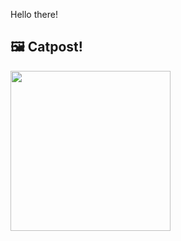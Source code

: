 Hello there!



## 🖼️ Catpost!

<sub>
    <img src="https://cdn2.thecatapi.com/images/MTcyMTY5NA.jpg" height="256">
</sub>

